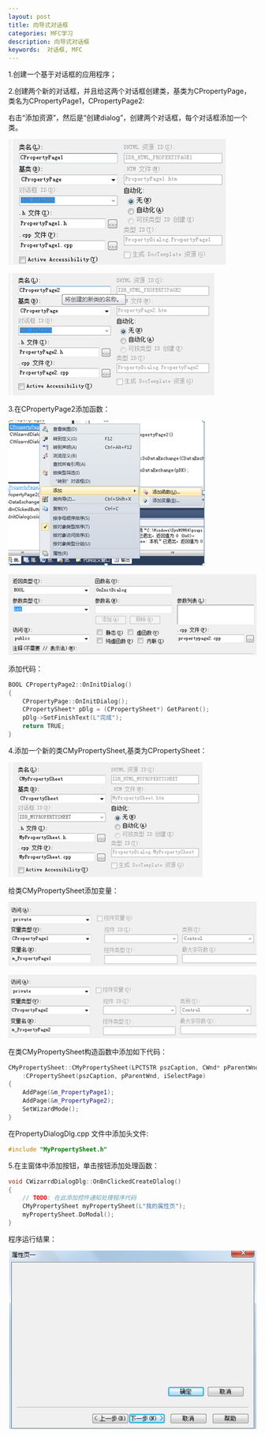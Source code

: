 ```yaml
---
layout: post 
title: 向导式对话框
categories: MFC学习
description: 向导式对话框
keywords:  对话框, MFC
---
```


1.创建一个基于对话框的应用程序；

2.创建两个新的对话框，并且给这两个对话框创建类，基类为CPropertyPage，类名为CPropertyPage1，CPropertyPage2:

右击“添加资源”，然后是“创建dialog”，创建两个对话框，每个对话框添加一个类。

![](/images/posts/MFC/86.png)

![](/images/posts/MFC/87.png)

3.在CPropertyPage2添加函数：

![](/images/posts/MFC/88.png)

![](/images/posts/MFC/89.png)

添加代码：

```cpp
BOOL CPropertyPage2::OnInitDialog()
{   
	CPropertyPage::OnInitDialog();
	CPropertySheet* pDlg = (CPropertySheet*) GetParent();
	pDlg->SetFinishText(L"完成");
	return TRUE;
}
```

4.添加一个新的类CMyPropertySheet,基类为CPropertySheet：

![](/images/posts/MFC/90.png)

给类CMyPropertySheet添加变量：

![](/images/posts/MFC/91.png)

![](/images/posts/MFC/92.png)

在类CMyPropertySheet构造函数中添加如下代码：

```cpp
CMyPropertySheet::CMyPropertySheet(LPCTSTR pszCaption, CWnd* pParentWnd, UINT iSelectPage)
	:CPropertySheet(pszCaption, pParentWnd, iSelectPage)
{
	AddPage(&m_PropertyPage1);
	AddPage(&m_PropertyPage2);
	SetWizardMode();
}
```

在PropertyDialogDlg.cpp 文件中添加头文件:

```cpp
#include "MyPropertySheet.h"
```

5.在主窗体中添加按钮，单击按钮添加处理函数：

```cpp
void CWizarrdDialogDlg::OnBnClickedCreateDlalog()
{
	// TODO: 在此添加控件通知处理程序代码
	CMyPropertySheet myPropertySheet(L"我的属性页");
	myPropertySheet.DoModal();
}
```

程序运行结果：

![](/images/posts/MFC/93.png)